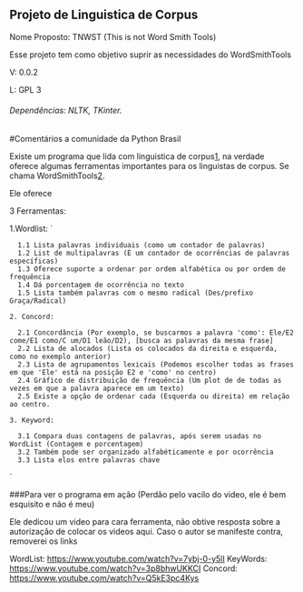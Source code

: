 ## Projeto de Linguistica de Corpus

Nome Proposto: TNWST (This is not Word Smith Tools)

Esse projeto tem como objetivo suprir as necessidades do WordSmithTools

V: 0.0.2

L: GPL 3

###### Dependências: NLTK, TKinter.



#Comentários a comunidade da Python Brasil

Existe um programa que lida com linguistica de corpus[1], na verdade oferece algumas ferramentas importantes para os linguistas de corpus. Se chama WordSmithTools[2]. 

Ele oferece

3 Ferramentas:

  1.Wordlist:
  `
  
      1.1 Lista palavras individuais (como um contador de palavras)
      1.2 List de multipalavras (É um contador de ocorrências de palavras específicas)
      1.3 Oferece suporte a ordenar por ordem alfabética ou por ordem de frequência
      1.4 Dá porcentagem de ocorrência no texto
      1.5 Lista também palavras com o mesmo radical (Des/prefixo Graça/Radical)
`
  2. Concord:
  `
  
      2.1 Concordância (Por exemplo, se buscarmos a palavra 'como': Ele/E2 come/E1 como/C um/D1 leão/D2), [busca as palavras da mesma frase]
      2.2 Lista de alocados (Lista os colocados da direita e esquerda, como no exemplo anterior)
      2.3 Lista de agrupamentos lexicais (Podemos escolher todas as frases em que 'Ele' está na posição E2 e 'como' no centro)
      2.4 Gráfico de distribuição de frequência (Um plot de de todas as vezes em que a palavra aparece em um texto)
      2.5 Existe a opção de ordenar cada (Esquerda ou direita) em relação ao centro.
  `
  3. Keyword:
  `

      3.1 Compara duas contagens de palavras, após serem usadas no WordList (Contagem e porcentagem)
      3.2 Também pode ser organizado alfabéticamente e por ocorrência
      3.3 Lista elos entre palavras chave
  `
  
###Para ver o programa em ação (Perdão pelo vacilo do video, ele é bem esquisito e não é meu)
  
  Ele dedicou um video para cara ferramenta, não obtive resposta sobre a autorização de colocar os videos aqui. Caso o autor se manifeste contra, removerei os links
  
  WordList: https://www.youtube.com/watch?v=7ybj-0-y5lI
  KeyWords: https://www.youtube.com/watch?v=3p8bhwUKKCI
  Concord:  https://www.youtube.com/watch?v=Q5kE3pc4Kys

[1]:https://pt.wikipedia.org/wiki/Lingu%C3%ADstica_de_corpus
[2]:http://www.lexically.net/wordsmith/
